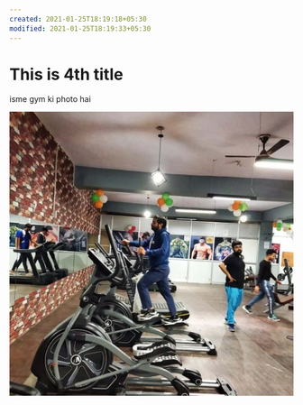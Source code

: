 ```yaml
---
created: 2021-01-25T18:19:18+05:30
modified: 2021-01-25T18:19:33+05:30
---
```


# This is 4th title

isme gym ki photo hai

![Image](./gym.jpg "Gym")